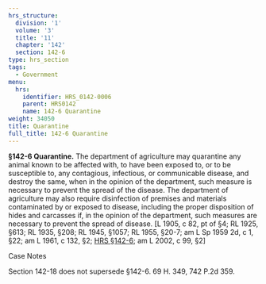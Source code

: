 ```yaml
---
hrs_structure:
  division: '1'
  volume: '3'
  title: '11'
  chapter: '142'
  section: 142-6
type: hrs_section
tags:
  - Government
menu:
  hrs:
    identifier: HRS_0142-0006
    parent: HRS0142
    name: 142-6 Quarantine
weight: 34050
title: Quarantine
full_title: 142-6 Quarantine
---
```

**§142-6 Quarantine.** The department of agriculture may quarantine any animal known to be affected with, to have been exposed to, or to be susceptible to, any contagious, infectious, or communicable disease, and destroy the same, when in the opinion of the department, such measure is necessary to prevent the spread of the disease. The department of agriculture may also require disinfection of premises and materials contaminated by or exposed to disease, including the proper disposition of hides and carcasses if, in the opinion of the department, such measures are necessary to prevent the spread of disease. [L 1905, c 82, pt of §4; RL 1925, §613; RL 1935, §208; RL 1945, §1057; RL 1955, §20-7; am L Sp 1959 2d, c 1, §22; am L 1961, c 132, §2; [HRS §142-6](/title-11/chapter-142/section-142-6/); am L 2002, c 99, §2]

Case Notes

Section 142-18 does not supersede §142-6\. 69 H. 349, 742 P.2d 359.